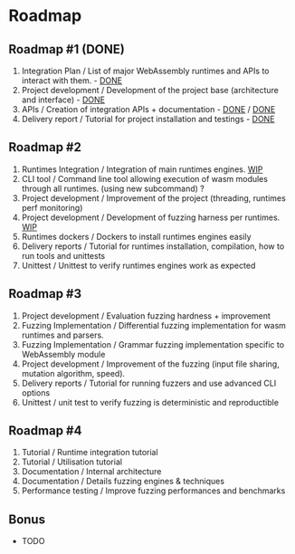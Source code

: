 # Roadmap

## Roadmap #1 (DONE)

1. Integration Plan / List of major WebAssembly runtimes and APIs to interact with them. - [DONE](INTEGRATION.md)
2. Project development / Development of the project base (architecture and interface) - [DONE](../warf/cli.rs)
3. APIs / Creation of integration APIs + documentation - [DONE](../warf/common/src/lib.rs) / [DONE](how_to_add_new_target.md)
4. Delivery report / Tutorial for project installation and testings - [DONE](../README.md#quick-start)

## Roadmap #2

1.	Runtimes Integration / Integration of main runtimes engines. [WIP](../warf/common/src/lib.rs)
2.	CLI tool / Command line tool allowing execution of wasm modules through all runtimes. (using new subcommand) ?
3.	Project development / Improvement of the project (threading, runtimes perf monitoring)
4.	Project development / Development of fuzzing harness per runtimes. [WIP](../warf/common/src/lib.rs)
5.	Runtimes dockers / Dockers to install runtimes engines easily
6.	Delivery reports / Tutorial for runtimes installation, compilation, how to run tools and unittests
7.	Unittest / Unittest to verify runtimes engines work as expected

## Roadmap #3

1.	Project development	/ Evaluation fuzzing hardness + improvement
2.	Fuzzing Implementation / Differential fuzzing implementation for wasm runtimes and parsers.
3.	Fuzzing Implementation / Grammar fuzzing implementation specific to WebAssembly module
4.	Project development / Improvement of the fuzzing (input file sharing, mutation algorithm, speed).
5.	Delivery reports / Tutorial for running fuzzers and use advanced CLI options
6.	Unittest / unit test to verify fuzzing is deterministic and reproductible

## Roadmap #4

1.	Tutorial / Runtime integration tutorial
2.	Tutorial / Utilisation tutorial
3.	Documentation / Internal architecture
4.	Documentation / Details fuzzing engines & techniques
5.	Performance testing / Improve fuzzing performances and benchmarks

## Bonus

- TODO

